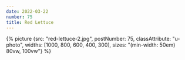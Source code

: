 ```yaml
---
date: 2022-03-22
number: 75
title: Red Lettuce
---
```


{% picture {src: "red-lettuce-2.jpg", postNumber: 75, classAttribute: "u-photo", widths: [1000, 800, 600, 400, 300], sizes: "(min-width: 50em) 80vw, 100vw"} %}

